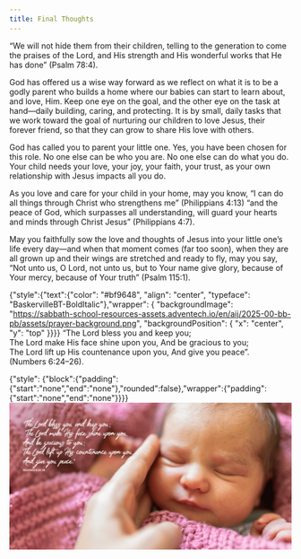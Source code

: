 ```yaml
---
title: Final Thoughts
---
```


“We will not hide them from their children, telling to the generation to come the praises of the Lord, and His strength and His wonderful works that He has done” (Psalm 78:4).

God has offered us a wise way forward as we reflect on what it is to be a godly parent who builds a home where our babies can start to learn about, and love, Him. Keep one eye on the goal, and the other eye on the task at hand—daily building, caring, and protecting. It is by small, daily tasks that we work toward the goal of nurturing our children to love Jesus, their forever friend, so that they can grow to share His love with others.

God has called you to parent your little one. Yes, you have been chosen for this role. No one else can be who you are. No one else can do what you do. Your child needs your love, your joy, your faith, your trust, as your own relationship with Jesus impacts all you do.

As you love and care for your child in your home, may you know, “I can do all things through Christ who strengthens me” (Philippians 4:13) “and the peace of God, which surpasses all understanding, will guard your hearts and minds through Christ Jesus” (Philippians 4:7).

May you faithfully sow the love and thoughts of Jesus into your little one’s life every day—and when that moment comes (far too soon), when they are all grown up and their wings are stretched and ready to fly, may you say, “Not unto us, O Lord, not unto us, but to Your name give glory, because of Your mercy, because of Your truth” (Psalm 115:1).

{"style":{"text":{"color": "#bf9648", "align": "center", "typeface": "BaskervilleBT-BoldItalic"},"wrapper": { "backgroundImage": "https://sabbath-school-resources-assets.adventech.io/en/aij/2025-00-bb-pb/assets/prayer-background.png", "backgroundPosition": { "x": "center", "y": "top" }}}}
“The Lord bless you and keep you;\
The Lord make His face shine upon you, And be gracious to you;\
The Lord lift up His countenance upon you, And give you peace”.\
(Numbers 6:24–26).

{"style": {"block":{"padding":{"start":"none","end":"none"},"rounded":false},"wrapper":{"padding":{"start":"none","end":"none"}}}}
![](collage-13.png)